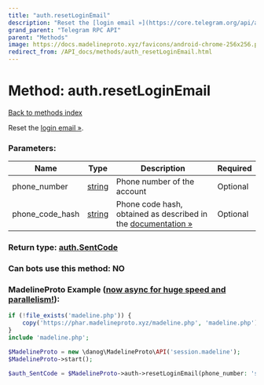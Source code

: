 ```yaml
---
title: "auth.resetLoginEmail"
description: "Reset the [login email »](https://core.telegram.org/api/auth#email-verification)."
grand_parent: "Telegram RPC API"
parent: "Methods"
image: https://docs.madelineproto.xyz/favicons/android-chrome-256x256.png
redirect_from: /API_docs/methods/auth_resetLoginEmail.html
---
```

# Method: auth.resetLoginEmail
[Back to methods index](index.html)



Reset the [login email »](https://core.telegram.org/api/auth#email-verification).

### Parameters:

| Name     |    Type       | Description | Required |
|----------|---------------|-------------|----------|
|phone\_number|[string](/API_docs/types/string.html) | Phone number of the account | Optional|
|phone\_code\_hash|[string](/API_docs/types/string.html) | Phone code hash, obtained as described in the [documentation »](https://core.telegram.org/api/auth) | Optional|


### Return type: [auth.SentCode](/API_docs/types/auth.SentCode.html)

### Can bots use this method: **NO**


### MadelineProto Example ([now async for huge speed and parallelism!](https://docs.madelineproto.xyz/docs/ASYNC.html)):


```php
if (!file_exists('madeline.php')) {
    copy('https://phar.madelineproto.xyz/madeline.php', 'madeline.php');
}
include 'madeline.php';

$MadelineProto = new \danog\MadelineProto\API('session.madeline');
$MadelineProto->start();

$auth_SentCode = $MadelineProto->auth->resetLoginEmail(phone_number: 'string', phone_code_hash: 'string', );
```


